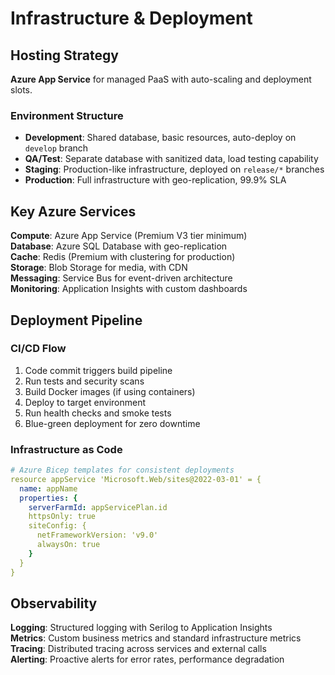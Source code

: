 # Infrastructure & Deployment

## Hosting Strategy

**Azure App Service** for managed PaaS with auto-scaling and deployment slots.

### Environment Structure
- **Development**: Shared database, basic resources, auto-deploy on `develop` branch
- **QA/Test**: Separate database with sanitized data, load testing capability  
- **Staging**: Production-like infrastructure, deployed on `release/*` branches
- **Production**: Full infrastructure with geo-replication, 99.9% SLA

## Key Azure Services

**Compute**: Azure App Service (Premium V3 tier minimum)  
**Database**: Azure SQL Database with geo-replication  
**Cache**: Redis (Premium with clustering for production)  
**Storage**: Blob Storage for media, with CDN  
**Messaging**: Service Bus for event-driven architecture  
**Monitoring**: Application Insights with custom dashboards

## Deployment Pipeline

### CI/CD Flow
1. Code commit triggers build pipeline
2. Run tests and security scans
3. Build Docker images (if using containers)
4. Deploy to target environment
5. Run health checks and smoke tests
6. Blue-green deployment for zero downtime

### Infrastructure as Code
```yaml
# Azure Bicep templates for consistent deployments
resource appService 'Microsoft.Web/sites@2022-03-01' = {
  name: appName
  properties: {
    serverFarmId: appServicePlan.id
    httpsOnly: true
    siteConfig: {
      netFrameworkVersion: 'v9.0'
      alwaysOn: true
    }
  }
}
```

## Observability

**Logging**: Structured logging with Serilog to Application Insights  
**Metrics**: Custom business metrics and standard infrastructure metrics  
**Tracing**: Distributed tracing across services and external calls  
**Alerting**: Proactive alerts for error rates, performance degradation

